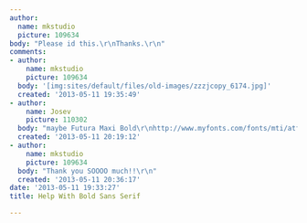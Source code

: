 ```yaml
---
author:
  name: mkstudio
  picture: 109634
body: "Please id this.\r\nThanks.\r\n"
comments:
- author:
    name: mkstudio
    picture: 109634
  body: '[img:sites/default/files/old-images/zzzjcopy_6174.jpg]'
  created: '2013-05-11 19:35:49'
- author:
    name: Josev
    picture: 110302
  body: "maybe Futura Maxi Bold\r\nhttp://www.myfonts.com/fonts/mti/atfutura-maxi/\r\n\r\n"
  created: '2013-05-11 20:19:12'
- author:
    name: mkstudio
    picture: 109634
  body: "Thank you SOOOO much!!\r\n"
  created: '2013-05-11 20:36:17'
date: '2013-05-11 19:33:27'
title: Help With Bold Sans Serif

---
```


